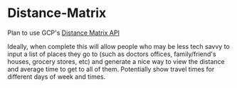 # Distance-Matrix

Plan to use GCP's [Distance Matrix API](https://console.cloud.google.com/apis/library/distance-matrix-backend.googleapis.com?id=82aa0d98-49bb-4855-9da9-efde390a3834&project=poi-distances)

Ideally, when complete this will allow people who may be less tech savvy to input a list of places they go to (such as doctors offices, family/friend's houses, grocery stores, etc) and generate a nice way to view the distance and average time to get to all of them. Potentially show travel times for different days of week and times.
